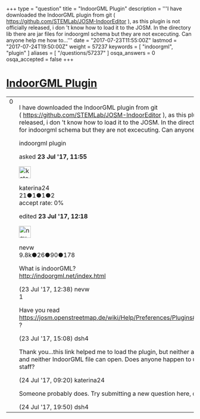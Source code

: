 +++
type = "question"
title = "IndoorGML Plugin"
description = '''I have downloaded the IndoorGML plugin from git  ( https://github.com/STEMLab/JOSM-IndoorEditor ), as this plugin is not officially released, i don &#x27;t know how to load it to the JOSM. In the directory lib there are jar files for indoorgml schema but they are not excecuting. Can anyone help me how to...'''
date = "2017-07-23T11:55:00Z"
lastmod = "2017-07-24T19:50:00Z"
weight = 57237
keywords = [ "indoorgml", "plugin" ]
aliases = [ "/questions/57237" ]
osqa_answers = 0
osqa_accepted = false
+++

<div class="headNormal">

# [IndoorGML Plugin](/questions/57237/indoorgml-plugin)

</div>

<div id="main-body">

<div id="askform">

<table id="question-table" style="width:100%;">
<colgroup>
<col style="width: 50%" />
<col style="width: 50%" />
</colgroup>
<tbody>
<tr>
<td style="width: 30px; vertical-align: top"><div class="vote-buttons">
<span id="post-57237-upvote" class="ajax-command post-vote up" rel="nofollow" title="I like this post (click again to cancel)"> </span>
<div id="post-57237-score" class="post-score" title="current number of votes">
0
</div>
<span id="post-57237-downvote" class="ajax-command post-vote down" rel="nofollow" title="I dont like this post (click again to cancel)"> </span> <span id="favorite-mark" class="ajax-command favorite-mark" rel="nofollow" title="mark/unmark this question as favorite (click again to cancel)"> </span>
<div id="favorite-count" class="favorite-count">
&#10;</div>
</div></td>
<td><div id="item-right">
<div class="question-body">
<p>I have downloaded the IndoorGML plugin from git<br />
( <a href="https://github.com/STEMLab/JOSM-IndoorEditor">https://github.com/STEMLab/JOSM-IndoorEditor</a> ), as this plugin is not officially released, i don 't know how to load it to the JOSM. In the directory lib there are jar files for indoorgml schema but they are not excecuting. Can anyone help me how to make it?</p>
</div>
<div id="question-tags" class="tags-container tags">
<span class="post-tag tag-link-indoorgml" rel="tag" title="see questions tagged &#39;indoorgml&#39;">indoorgml</span> <span class="post-tag tag-link-plugin" rel="tag" title="see questions tagged &#39;plugin&#39;">plugin</span>
</div>
<div id="question-controls" class="post-controls">
&#10;</div>
<div class="post-update-info-container">
<div class="post-update-info post-update-info-user">
<p>asked <strong>23 Jul '17, 11:55</strong></p>
<img src="https://secure.gravatar.com/avatar/f7d8033f4fb79c86415f7c8f04af858f?s=32&amp;d=identicon&amp;r=g" class="gravatar" width="32" height="32" alt="katerina24&#39;s gravatar image" />
<p><span>katerina24</span><br />
<span class="score" title="21 reputation points">21</span><span title="1 badges"><span class="badge1">●</span><span class="badgecount">1</span></span><span title="1 badges"><span class="silver">●</span><span class="badgecount">1</span></span><span title="2 badges"><span class="bronze">●</span><span class="badgecount">2</span></span><br />
<span class="accept_rate" title="Rate of the user&#39;s accepted answers">accept rate:</span> <span title="katerina24 has no accepted answers">0%</span> </br></p>
</div>
<div class="post-update-info post-update-info-edited">
<p><span> edited <strong>23 Jul '17, 12:18</strong> </span></p>
<img src="https://secure.gravatar.com/avatar/e5674dd96938593e0af5130dfffe0f90?s=32&amp;d=identicon&amp;r=g" class="gravatar" width="32" height="32" alt="nevw&#39;s gravatar image" />
<p><span>nevw</span><br />
<span class="score" title="9843 reputation points"><span>9.8k</span></span><span title="26 badges"><span class="badge1">●</span><span class="badgecount">26</span></span><span title="90 badges"><span class="silver">●</span><span class="badgecount">90</span></span><span title="178 badges"><span class="bronze">●</span><span class="badgecount">178</span></span></p>
</div>
</div>
<div id="comments-container-57237" class="comments-container">
<span id="57238"></span>
<div id="comment-57238" class="comment">
<div id="post-57238-score" class="comment-score">
&#10;</div>
<div class="comment-text">
<p>What is indoorGML?<br />
<a href="http://indoorgml.net/index.html">http://indoorgml.net/index.html</a></p>
</div>
<div id="comment-57238-info" class="comment-info">
<span class="comment-age">(23 Jul '17, 12:38)</span> <span class="comment-user userinfo">nevw</span>
</div>
</div>
<span id="57239"></span>
<div id="comment-57239" class="comment">
<div id="post-57239-score" class="comment-score">
1
</div>
<div class="comment-text">
<p>Have you read <a href="https://josm.openstreetmap.de/wiki/Help/Preferences/Plugins#Manuallyinstallingplugins">https://josm.openstreetmap.de/wiki/Help/Preferences/Plugins#Manuallyinstallingplugins</a> ?</p>
</div>
<div id="comment-57239-info" class="comment-info">
<span class="comment-age">(23 Jul '17, 15:08)</span> <span class="comment-user userinfo">dsh4</span>
</div>
</div>
<span id="57242"></span>
<div id="comment-57242" class="comment">
<div id="post-57242-score" class="comment-score">
&#10;</div>
<div class="comment-text">
<p>Thank you...this link helped me to load the plugin, but neither any extra tool was installed and neither IndoorGML file can open. Does anyone happen to use it and can help with staff?</p>
</div>
<div id="comment-57242-info" class="comment-info">
<span class="comment-age">(24 Jul '17, 09:20)</span> <span class="comment-user userinfo">katerina24</span>
</div>
</div>
<span id="57255"></span>
<div id="comment-57255" class="comment">
<div id="post-57255-score" class="comment-score">
&#10;</div>
<div class="comment-text">
<p>Someone probably does. Try submitting a new question here, or on the plugin's github.</p>
</div>
<div id="comment-57255-info" class="comment-info">
<span class="comment-age">(24 Jul '17, 19:50)</span> <span class="comment-user userinfo">dsh4</span>
</div>
</div>
</div>
<div id="comment-tools-57237" class="comment-tools">
&#10;</div>
<div class="clear">
&#10;</div>
<div id="comment-57237-form-container" class="comment-form-container">
&#10;</div>
<div class="clear">
&#10;</div>
</div></td>
</tr>
</tbody>
</table>

</div>

</div>

